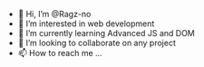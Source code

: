 - 👋 Hi, I’m @Ragz-no
- 👀 I’m interested in web development
- 🌱 I’m currently learning Advanced JS and DOM
- 💞️ I’m looking to collaborate on any project
- 📫 How to reach me ...

<!---
Ragz-no/Ragz-no is a ✨ special ✨ repository because its `README.md` (this file) appears on your GitHub profile.
You can click the Preview link to take a look at your changes.
--->
